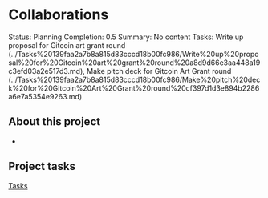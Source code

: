 # Collaborations

Status: Planning
Completion: 0.5
Summary: No content
Tasks: Write up proposal for Gitcoin art grant round (../Tasks%20139faa2a7b8a815d83cccd18b00fc986/Write%20up%20proposal%20for%20Gitcoin%20art%20grant%20round%20a8d9d66e3aa448a19c3efd03a2e517d3.md), Make pitch deck for Gitcoin Art Grant round (../Tasks%20139faa2a7b8a815d83cccd18b00fc986/Make%20pitch%20deck%20for%20Gitcoin%20Art%20Grant%20round%20cf397d1d3e894b2286a6e7a5354e9263.md)

## About this project

- 

## Project tasks

[Tasks](Tasks%20149faa2a7b8a81c99e71c8b3e6ffc04e.csv)